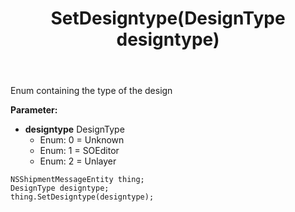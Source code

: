﻿---
uid: crmscript_ref_NSShipmentMessageEntity_SetDesigntype
title: SetDesigntype(DesignType designtype)
intellisense: NSShipmentMessageEntity.SetDesigntype
keywords: NSShipmentMessageEntity, GetDesigntype
so.topic: reference
---

Enum containing the type of the design

**Parameter:** 
 - **designtype** DesignType
     - Enum: 0 = Unknown 
     - Enum: 1 = SOEditor 
     - Enum: 2 = Unlayer 

```crmscript
NSShipmentMessageEntity thing;
DesignType designtype;
thing.SetDesigntype(designtype);
```

